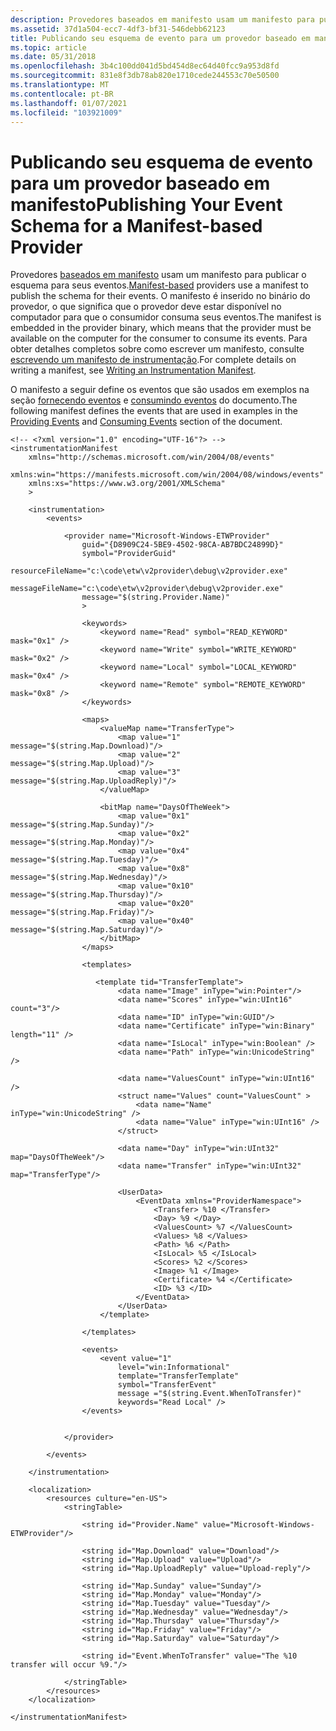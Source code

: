 ```yaml
---
description: Provedores baseados em manifesto usam um manifesto para publicar o esquema para seus eventos.
ms.assetid: 37d1a504-ecc7-4df3-bf31-546debb62123
title: Publicando seu esquema de evento para um provedor baseado em manifesto
ms.topic: article
ms.date: 05/31/2018
ms.openlocfilehash: 3b4c100dd041d5bd454d8ec64d40fcc9a953d8fd
ms.sourcegitcommit: 831e8f3db78ab820e1710cede244553c70e50500
ms.translationtype: MT
ms.contentlocale: pt-BR
ms.lasthandoff: 01/07/2021
ms.locfileid: "103921009"
---
```

# <a name="publishing-your-event-schema-for-a-manifest-based-provider"></a><span data-ttu-id="8ba97-103">Publicando seu esquema de evento para um provedor baseado em manifesto</span><span class="sxs-lookup"><span data-stu-id="8ba97-103">Publishing Your Event Schema for a Manifest-based Provider</span></span>

<span data-ttu-id="8ba97-104">Provedores [baseados em manifesto](about-event-tracing.md) usam um manifesto para publicar o esquema para seus eventos.</span><span class="sxs-lookup"><span data-stu-id="8ba97-104">[Manifest-based](about-event-tracing.md) providers use a manifest to publish the schema for their events.</span></span> <span data-ttu-id="8ba97-105">O manifesto é inserido no binário do provedor, o que significa que o provedor deve estar disponível no computador para que o consumidor consuma seus eventos.</span><span class="sxs-lookup"><span data-stu-id="8ba97-105">The manifest is embedded in the provider binary, which means that the provider must be available on the computer for the consumer to consume its events.</span></span> <span data-ttu-id="8ba97-106">Para obter detalhes completos sobre como escrever um manifesto, consulte [escrevendo um manifesto de instrumentação](../wes/writing-an-instrumentation-manifest.md).</span><span class="sxs-lookup"><span data-stu-id="8ba97-106">For complete details on writing a manifest, see [Writing an Instrumentation Manifest](../wes/writing-an-instrumentation-manifest.md).</span></span>

<span data-ttu-id="8ba97-107">O manifesto a seguir define os eventos que são usados em exemplos na seção [fornecendo eventos](providing-events.md) e [consumindo eventos](consuming-events.md) do documento.</span><span class="sxs-lookup"><span data-stu-id="8ba97-107">The following manifest defines the events that are used in examples in the [Providing Events](providing-events.md) and [Consuming Events](consuming-events.md) section of the document.</span></span>

``` syntax
<!-- <?xml version="1.0" encoding="UTF-16"?> -->
<instrumentationManifest
    xmlns="http://schemas.microsoft.com/win/2004/08/events" 
    xmlns:win="https://manifests.microsoft.com/win/2004/08/windows/events"
    xmlns:xs="https://www.w3.org/2001/XMLSchema"    
    >

    <instrumentation>
        <events>

            <provider name="Microsoft-Windows-ETWProvider" 
                guid="{D8909C24-5BE9-4502-98CA-AB7BDC24899D}" 
                symbol="ProviderGuid" 
                resourceFileName="c:\code\etw\v2provider\debug\v2provider.exe" 
                messageFileName="c:\code\etw\v2provider\debug\v2provider.exe"
                message="$(string.Provider.Name)"
                >

                <keywords>
                    <keyword name="Read" symbol="READ_KEYWORD" mask="0x1" />
                    <keyword name="Write" symbol="WRITE_KEYWORD" mask="0x2" />
                    <keyword name="Local" symbol="LOCAL_KEYWORD" mask="0x4" />
                    <keyword name="Remote" symbol="REMOTE_KEYWORD" mask="0x8" />
                </keywords>

                <maps>
                    <valueMap name="TransferType">
                        <map value="1" message="$(string.Map.Download)"/>
                        <map value="2" message="$(string.Map.Upload)"/>
                        <map value="3" message="$(string.Map.UploadReply)"/>
                    </valueMap>

                    <bitMap name="DaysOfTheWeek">
                        <map value="0x1" message="$(string.Map.Sunday)"/>
                        <map value="0x2" message="$(string.Map.Monday)"/>
                        <map value="0x4" message="$(string.Map.Tuesday)"/>
                        <map value="0x8" message="$(string.Map.Wednesday)"/>
                        <map value="0x10" message="$(string.Map.Thursday)"/>
                        <map value="0x20" message="$(string.Map.Friday)"/>
                        <map value="0x40" message="$(string.Map.Saturday)"/>
                    </bitMap>
                </maps>

                <templates>

                   <template tid="TransferTemplate">
                        <data name="Image" inType="win:Pointer"/>
                        <data name="Scores" inType="win:UInt16" count="3"/>
                        <data name="ID" inType="win:GUID"/>
                        <data name="Certificate" inType="win:Binary" length="11" />
                        <data name="IsLocal" inType="win:Boolean" />
                        <data name="Path" inType="win:UnicodeString" />

                        <data name="ValuesCount" inType="win:UInt16" />
                        <struct name="Values" count="ValuesCount" >
                            <data name="Name" inType="win:UnicodeString" />
                            <data name="Value" inType="win:UInt16" />
                        </struct>

                        <data name="Day" inType="win:UInt32" map="DaysOfTheWeek"/>
                        <data name="Transfer" inType="win:UInt32" map="TransferType"/>

                        <UserData>
                            <EventData xmlns="ProviderNamespace">
                                <Transfer> %10 </Transfer>
                                <Day> %9 </Day>
                                <ValuesCount> %7 </ValuesCount>
                                <Values> %8 </Values>
                                <Path> %6 </Path>
                                <IsLocal> %5 </IsLocal>
                                <Scores> %2 </Scores>
                                <Image> %1 </Image>
                                <Certificate> %4 </Certificate>
                                <ID> %3 </ID>
                            </EventData>
                        </UserData>
                    </template>

                </templates>

                <events>
                    <event value="1" 
                        level="win:Informational" 
                        template="TransferTemplate" 
                        symbol="TransferEvent"
                        message ="$(string.Event.WhenToTransfer)"
                        keywords="Read Local" />
                </events>


            </provider>

        </events>

    </instrumentation>

    <localization>
        <resources culture="en-US">
            <stringTable>

                <string id="Provider.Name" value="Microsoft-Windows-ETWProvider"/>

                <string id="Map.Download" value="Download"/>
                <string id="Map.Upload" value="Upload"/>
                <string id="Map.UploadReply" value="Upload-reply"/> 

                <string id="Map.Sunday" value="Sunday"/>
                <string id="Map.Monday" value="Monday"/>
                <string id="Map.Tuesday" value="Tuesday"/>
                <string id="Map.Wednesday" value="Wednesday"/>
                <string id="Map.Thursday" value="Thursday"/>
                <string id="Map.Friday" value="Friday"/>
                <string id="Map.Saturday" value="Saturday"/>

                <string id="Event.WhenToTransfer" value="The %10 transfer will occur %9."/>

            </stringTable>
        </resources>
    </localization>

</instrumentationManifest>
```

 

 
